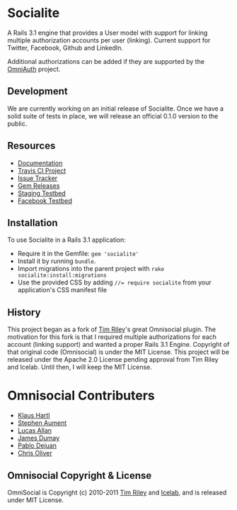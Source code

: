 # Socialite

A Rails 3.1 engine that provides a User model with support for linking
multiple authorization accounts per user (linking). Current support for
Twitter, Facebook, Github and LinkedIn.

Additional authorizations can be added if they are supported by
the [OmniAuth](http://github.com/intridea/omniauth) project.

## Development

We are currently working on an initial release of Socialite. Once we
have a solid suite of tests in place, we will release an official 0.1.0
version to the public.

## Resources

* [Documentation](http://rdoc.info/github/jsmestad/socialite/master/frames)
* [Travis CI Project](http://travis-ci.org/#!/jsmestad/socialite)
* [Issue Tracker](https://github.com/jsmestad/socialite/issues)
* [Gem Releases](https://rubygems.org/gems/socialite)
* [Staging Testbed](http://socialite-gem.herokuapp.com)
* [Facebook Testbed](https://www.facebook.com/apps/application.php?id=281326728563029)

## Installation

To use Socialite in a Rails 3.1 application:

* Require it in the Gemfile: `gem 'socialite'`
* Install it by running `bundle`.
* Import migrations into the parent project with `rake
  socialite:install:migrations`
* Use the provided CSS by adding `//= require socialite` from your
  application's CSS manifest file

## History

This project began as a fork of [Tim Riley](http://openmonkey.com)'s
great Omnisocial plugin. The motivation for this fork is that I required
multiple authorizations for each account (linking support) and wanted a
proper Rails 3.1 Engine. Copyright of that original code (Omnisocial) is
under the MIT License. This project will be released under the Apache
2.0 License pending approval from Tim Riley and Icelab. Until then, I
will keep the MIT License.

# Omnisocial Contributers

* [Klaus Hartl](http://github.com/carhartl)
* [Stephen Aument](http://github.com/stephenaument)
* [Lucas Allan](http://github.com/lucasallan)
* [James Dumay](http://github.com/i386)
* [Pablo Dejuan](http://github.com/pdjota)
* [Chris Oliver](http://github.com/excid3)

## Omnisocial Copyright & License

OmniSocial is Copyright (c) 2010-2011 [Tim Riley](http://openmonkey.com/)
and [Icelab](http://icelab.com.au/), and is released under MIT License.
